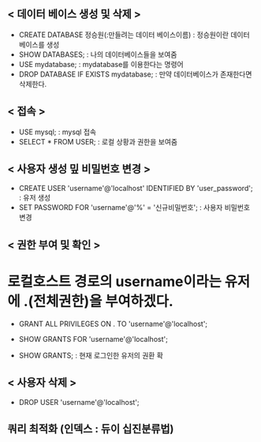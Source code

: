 ## < 데이터 베이스 생성 및 삭제 >
- CREATE DATABASE 정승원(:만들려는 데이터 베이스이름) : 정승원이란 데이터베이스를 생성
- SHOW DATABASES; : 나의 데이터베이스들을 보여줌
- USE mydatabase; : mydatabase를 이용한다는 명령어
- DROP DATABASE IF EXISTS mydatabase; : 만약 데이터베이스가 존재한다면 삭제한다.

## < 접속 >
- USE mysql; : mysql 접속
- SELECT * FROM USER; : 로컬 상황과 권한을 보여줌

## < 사용자 생성 밒 비밀번호 변경 >
- CREATE USER 'username'@'localhost' IDENTIFIED BY 'user_password'; : 유저 생성
- SET PASSWORD FOR 'username'@'%' = '신규비밀번호'; : 사용자 비밀번호 변경

## < 권한 부여 및 확인 >
# 로컬호스트 경로의 username이라는 유저에 .(전체권한)을 부여하겠다.
- GRANT ALL PRIVILEGES ON . TO 'username'@'localhost';

- SHOW GRANTS FOR 'username'@'localhost';
- SHOW GRANTS; : 현재 로그인한 유저의 권환 확

## < 사용자 삭제 >
- DROP USER 'username'@'localhost';

## 쿼리 최적화 (인덱스 : 듀이 십진분류법)
